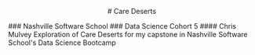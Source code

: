 <p style="text-align: center;"># Care Deserts</p>
### Nashville Software School
### Data Science Cohort 5
#### Chris Mulvey
Exploration of Care Deserts for my capstone in Nashville Software School's Data Science Bootcamp
